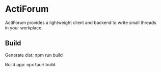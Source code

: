 # ActiForum

ActiForum provides a lightweight client and backend to write small threads in your workplace.

## Build
Generate dist:
npm run build

Build app:
npx tauri build